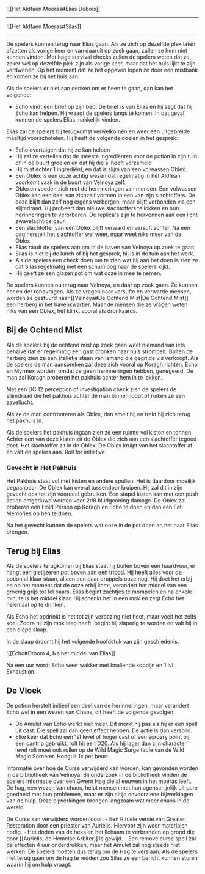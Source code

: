 ![[Het Aldfaen Moeras#Elias Dubois]]

---

![[Het Aldfaen Moeras#Silas]]

---

De spelers kunnen terug naar Elias gaan. Als ze zich op dezelfde plek laten afzetten als vorige keer en van daaruit op zoek gaan, zullen ze hem niet kunnen vinden.
Met hoge survival checks zullen de spelers weten dat ze zeker wel op dezelfde plek zijn als vorige keer, maar dat het huis lijkt te zijn verdwenen. Op het moment dat ze het opgeven lopen ze door een mistbank en komen ze bij het huis aan.

Als de spelers er niet aan denken om er heen te gaan, dan kan het volgende:
- Echo vindt een brief op zijn bed. De brief is van Elias en hij zegt dat hij Echo kan helpen. Hij vraagt de spelers langs te komen. In dat geval kunnen de spelers Elias makkelijk vinden.

Elias zal de spelers bij terugkomst verwelkomen en weer een uitgebreide maaltijd voorschotelen. 
Hij heeft de volgende doelen in het gesprek:
- Echo overtuigen dat hij ze kan helpen
- Hij zal ze vertellen dat de meeste ingrediënten voor de potion in zijn tuin of in de buurt groeien en dat hij die al heeft verzameld
- Hij mist echter 1 ingrediënt, en dat is slijm van een volwassen Oblex.
- Een Oblex is een ooze achtig wezen dat regelmatig in het Aldfean voorkomt vaak in de buurt van Velnoya zelf.
- Oblexen voeden zich met de herinneringen van mensen. Een volwassen Oblex kan een deel van zichzelf vormen in een van zijn slachtoffers. De ooze blijft dan zelf nog ergens verborgen, maar blijft verbonden via een slijmdraad. Hij probeert dan nieuwe slachtoffers te lokken en hun herinneringen te verorberen. De replica's zijn te herkennen aan een licht zwavelachtige geur.
- Een slachtoffer van een Oblex blijft verward en versuft achter. Na een dag herstelt het slachtoffer wel weer, maar weet niks meer van de Oblex.
- Elias raadt de spelers aan om in de haven van Velnoya op zoek te gaan.
- Silas is niet bij de lunch of bij het gesprek, hij is in de tuin aan het werk.
- Als de spelers een check doen om te zien wat hij aan het doen is zien ze dat Silas regelmatig met een schuin oog naar de spelers kijkt.
- Hij geeft ze een glazen pot om wat ooze in mee te nemen.

De spelers kunnen nu terug naar Velnoya, en daar op zoek gaan. 
Ze kunnen her en der rondvragen. Als ze vragen naar versufte en verwarde mensen, worden ze gestuurd naar [[Velnoya#De Ochtend Mist|De Ochtend Mist]] een herberg in het havenkwartier. Maar de mensen die ze vragen weten niks van een Oblex, het klinkt vooral als dronkaards.

## Bij de Ochtend Mist
Als de spelers bij de ochtend mist op zoek gaan weet niemand van iets behalve dat er regelmatig een gast dronken naar huis strompelt. Buiten de herberg zien ze een stalletje staan van iemand die gegrilde vis verkoopt. Als de spelers de man aanspreken zal deze zich vooral op Koragh richten. Echo en Myrmex worden, omdat ze geen herinneringen hebben, genegeerd.
De man zal Koragh proberen het pakhuis achter hem in te lokken.

Met een DC 12 perception of investigation check zien de spelers de slijmdraad die het pakhuis achter de man binnen loopt of ruiken ze een zavellucht.

Als ze de man confronteren als Oblex, dan smelt hij en trekt hij zich terug het pakhuis in.

Als de spelers het pakhuis ingaan zien ze een ruimte vol kisten en tonnen. Achter een van deze kisten zit de Oblex die zich aan een slachtoffer tegoed doet. Het slachtoffer zit in de Oblex. De Oblex kruipt van het slachtoffer af en valt de spelers aan.
Roll for initiative 
### Gevecht in Het Pakhuis
Het Pakhuis staat vol met kisten en andere spullen. Het is daardoor moeilijk begaanbaar. De Oblex kan overal tussendoor kruipen. Hij zal dit in zijn gevecht ook tot zijn voordeel gebruiken.
Een stapel kisten kan met een push action omgeduwd worden voor 2d8 bludgeoning damage.
De Oblex zal proberen een Hold Person op Koragh en Echo te doen en dan een Eat Memories op hen te doen.

Na het gevecht kunnen de spelers wat ooze in de pot doen en het naar Elias brengen.

## Terug bij Elias
Als de spelers terugkomen bij Elias staat hij buiten boven een haardvuur, er hangt een gietijzeren pot boven aan een tripod. Hij heeft alles voor de potion al klaar staan, alleen een paar druppels ooze nog.
Hij doet het erbij en op het moment dat de ooze erbij komt, verandert het middel van een groenig grijs tot fel paars. Elias begint zachtjes te mompelen en na enkele minute is het middel klaar.
Hij schenkt het in een mok en zegt Echo het helemaal op te drinken.

Als Echo het opdrinkt is het tot zijn verbazing niet heet, maar voelt het zelfs koel. Zodra hij zijn mok leeg heeft, begint hij slaperig te worden en valt hij in een diepe slaap.

In de slaap droomt hij het volgende hoofdstuk van zijn geschiedenis.

![[Echo#Droom 4, Na het middel van Elias]]

Na een uur wordt Echo weer wakker met knallende koppijn en 1 lvl Exhaustion.

## De Vloek
De potion herstelt initieel een deel van de herinneringen, maar verandert Echo wel in een wezen van Chaos, dit heeft de volgende gevolgen:
- De Amulet van Echo werkt niet meer. Dit merkt hij pas als hij er een spell uit cast. Die spell zal dan geen effect hebben. De actie is dan verspild.
- Elke keer dat Echo een 1st level of hoger cast of een sorcery point bij een cantrip gebruikt, rolt hij een D20. Als hij lager dan zijn character level rolt moet ook rollen op de Wild Magic Surge table van de Wild Magic Sorcerer. Hooguit 1x per beurt.


Informatie over hoe de Curse verwijderd kan worden, kan gevonden worden in de bibliotheek van Velnoya.
Bij onderzoek in de bibliotheek vinden de spelers informatie over een Gwern Hag die al eeuwen in het moeras leeft. De hag, een wezen van chaos, helpt mensen met hun ogenschijnlijk uit pure goedheid met hun problemen, maar er zijn altijd onvoorziene bijwerkingen van de hulp. Deze bijwerkingen brengen langzaam wat meer chaos in de wereld.

De Curse kan verwijderd worden door:
	- Een Rituele versie van Greater Restoration door een priester van Aurielis. Hiervoor zijn weer materialen nodig.
	- Het doden van de heks en het lichaam te verbranden op grond die door [[Aurielis, de Hemelse Arbiter]] is gewijd.
	- Een remove curse spell zal de effecten 4 uur onderdrukken, maar het Amulet zal nog steeds niet werken.
De spelers moeten dus terug om de Hag te verslaan. Als de spelers niet terug gaan om de hag te redden zou Silas ze een bericht kunnen sturen waarin hij om hulp vraagt.

